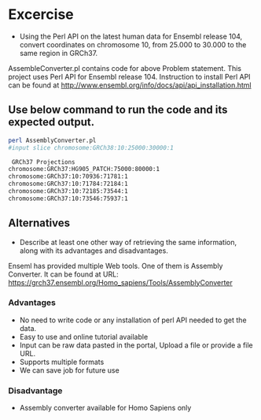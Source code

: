 

# Excercise
- Using the Perl API on the latest human data for Ensembl release 104, convert coordinates on chromosome 10, from 25.000 to 30.000 to the same region in GRCh37.



AssembleConverter.pl contains code for above Problem statement. 
This project uses Perl API for Ensembl release 104. 
Instruction to install Perl API can be found at http://www.ensembl.org/info/docs/api/api_installation.html

## Use below command to run the code and its expected output. 

```sh
perl AssemblyConverter.pl
#input slice chromosome:GRCh38:10:25000:30000:1

 GRCh37 Projections 
chromosome:GRCh37:HG905_PATCH:75000:80000:1
chromosome:GRCh37:10:70936:71781:1
chromosome:GRCh37:10:71784:72184:1
chromosome:GRCh37:10:72185:73544:1
chromosome:GRCh37:10:73546:75937:1
```




## Alternatives
- Describe at least one other way of retrieving the same information, along with its advantages and disadvantages.

Enseml has provided multiple Web tools. One of them is Assembly Converter. It can be found at URL: https://grch37.ensembl.org/Homo_sapiens/Tools/AssemblyConverter


### Advantages
- No need to write code or any installation of perl API needed to get the data. 
- Easy to use and online tutorial available
- Input can be raw data pasted in the portal, Upload a file or provide a file URL. 
- Supports multiple formats
- We can save job for future use

### Disadvantage
- Assembly converter available for Homo Sapiens only
 
